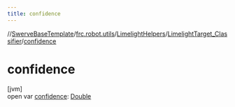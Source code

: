 ```yaml
---
title: confidence
---
```

//[SwerveBaseTemplate](../../../../index.html)/[frc.robot.utils](../../index.html)/[LimelightHelpers](../index.html)/[LimelightTarget_Classifier](index.html)/[confidence](confidence.html)



# confidence



[jvm]\
open var [confidence](confidence.html): [Double](https://kotlinlang.org/api/latest/jvm/stdlib/kotlin/-double/index.html)




